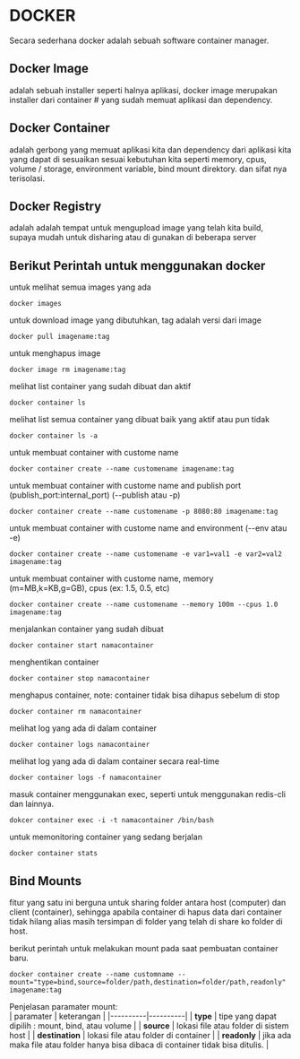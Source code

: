 # DOCKER 
Secara sederhana docker adalah sebuah software container manager.

## Docker Image
adalah sebuah installer seperti halnya aplikasi, docker image merupakan installer dari container # yang sudah memuat aplikasi dan dependency.

## Docker Container
adalah gerbong yang memuat aplikasi kita dan dependency dari aplikasi kita yang dapat di sesuaikan sesuai kebutuhan kita seperti memory, cpus, volume / storage, environment variable, bind mount direktory. dan sifat nya terisolasi.

## Docker Registry
adalah adalah tempat untuk mengupload image yang telah kita build, supaya mudah untuk disharing atau di gunakan di beberapa server

## Berikut Perintah untuk menggunakan docker

untuk melihat semua images yang ada

```shell
docker images
```
untuk download image yang dibutuhkan, tag adalah versi dari image

```shell
docker pull imagename:tag
```

untuk menghapus image

```shell
docker image rm imagename:tag
```

melihat list container yang sudah dibuat dan aktif

```shell
docker container ls
```

melihat list semua container yang dibuat baik yang aktif atau pun tidak

```shell
docker container ls -a
```

untuk membuat container with custome name
```shell
docker container create --name customename imagename:tag
```

untuk membuat container with custome name and publish port (publish_port:internal_port) (--publish atau -p)

```shell
docker container create --name customename -p 8080:80 imagename:tag
```

untuk membuat container with custome name and environment (--env atau -e)

```shell
docker container create --name customename -e var1=val1 -e var2=val2 imagename:tag
```

untuk membuat container with custome name, memory (m=MB,k=KB,g=GB), cpus (ex: 1.5, 0.5, etc)

```shell
docker container create --name customename --memory 100m --cpus 1.0 imagename:tag
```

menjalankan container yang sudah dibuat

```shell
docker container start namacontainer
```

menghentikan container

```shell
docker container stop namacontainer
```

menghapus container, note: container tidak bisa dihapus sebelum di stop

```shell
docker container rm namacontainer
```

melihat log yang ada di dalam container

```shell
docker container logs namacontainer
```

melihat log yang ada di dalam container secara real-time

```shell
docker container logs -f namacontainer
```

masuk container menggunakan exec, seperti untuk menggunakan redis-cli dan lainnya.

```shell
dokcer container exec -i -t namacontainer /bin/bash
```

untuk memonitoring container yang sedang berjalan

```shell
docker container stats
```

## Bind Mounts

fitur yang satu ini berguna untuk sharing folder antara host (computer) dan client (container), sehingga apabila container di hapus data dari container tidak hilang alias masih tersimpan di folder yang telah di share ko folder di host.

berikut perintah untuk melakukan mount pada saat pembuatan container baru.

```shell
docker container create --name customname --mount="type=bind,source=folder/path,destination=folder/path,readonly" imagename:tag
```
Penjelasan paramater mount: <br>
| paramater | keterangan |
|----------|----------|
| **type** | tipe yang dapat dipilih : mount, bind, atau volume |
| **source** | lokasi file atau folder di sistem host |
| **destination** | lokasi file atau folder di container |
| **readonly** | jika ada maka file atau folder hanya bisa dibaca di container tidak bisa ditulis. |

 
